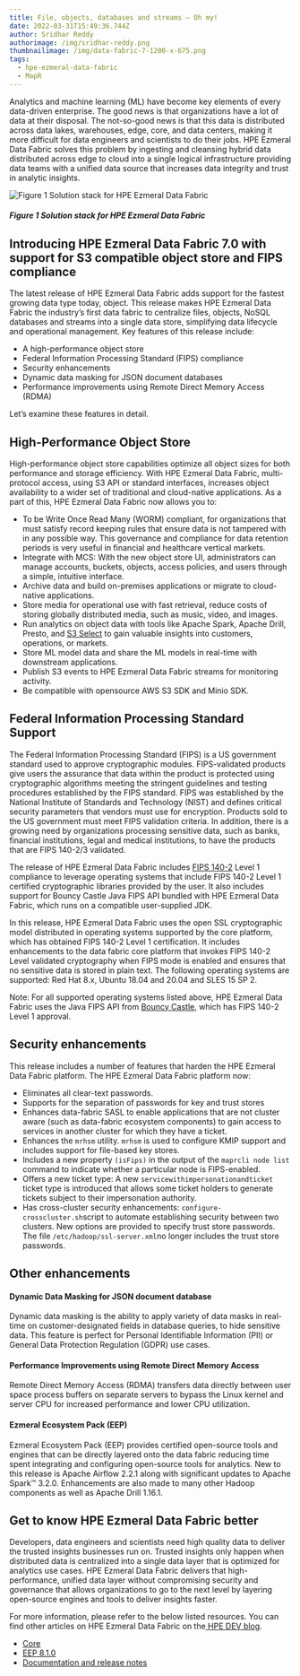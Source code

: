```yaml
---
title: File, objects, databases and streams – Oh my!
date: 2022-03-31T15:49:36.744Z
author: Sridhar Reddy
authorimage: /img/sridhar-reddy.png
thumbnailimage: /img/data-fabric-7-1200-x-675.png
tags:
  - hpe-ezmeral-data-fabric
  - MapR
---
```

Analytics and machine learning (ML) have become key elements of every data-driven enterprise. The good news is that organizations have a lot of data at their disposal. The not-so-good news is that this data is distributed across data lakes, warehouses, edge, core, and data centers, making it more difficult for data engineers and scientists to do their jobs.  HPE Ezmeral Data Fabric solves this problem by ingesting and cleansing hybrid data distributed across edge to cloud into a single logical infrastructure providing data teams with a unified data source that increases data integrity and trust in analytic insights. 

![](/img/architecture-edf-7.png "Figure 1 Solution stack for HPE Ezmeral Data Fabric")

##### *Figure 1 Solution stack for HPE Ezmeral Data Fabric*

## Introducing HPE Ezmeral Data Fabric 7.0 with support for S3 compatible object store and FIPS compliance

The latest release of HPE Ezmeral Data Fabric adds support for the fastest growing data type today, object. This release makes HPE Ezmeral Data Fabric the industry’s first data fabric to centralize files, objects, NoSQL databases and streams into a single data store, simplifying data lifecycle and operational management.  Key features of this release include:

* A high-performance object store 
* Federal Information Processing Standard (FIPS) compliance 
* Security enhancements 
* Dynamic data masking for JSON document databases
* Performance improvements using Remote Direct Memory Access (RDMA)

Let’s examine these features in detail.

## High-Performance Object Store

High-performance object store capabilities optimize all object sizes for both performance and storage efficiency. With HPE Ezmeral Data Fabric, multi-protocol access, using S3 API or standard interfaces, increases object availability to a wider set of traditional and cloud-native applications. As a part of this, HPE Ezmeral Data Fabric now allows you to: 

* To be Write Once Read Many (WORM) compliant, for organizations that must satisfy record keeping rules that ensure data is not tampered with in any possible way. This governance and compliance for data retention periods is very useful in financial and healthcare vertical markets.
* Integrate with MCS: With the new object store UI, administrators can manage accounts, buckets, objects, access policies, and users through a simple, intuitive interface.
* Archive data and build on-premises applications or migrate to cloud-native applications.
* Store media for operational use with fast retrieval, reduce costs of storing globally distributed media, such as music, video, and images.
* Run analytics on object data with tools like Apache Spark, Apache Drill, Presto, and [S3 Select](https://docs-datafabric.mip.storage.hpecorp.net/70/MapROverview/query-s3-select.html) to gain valuable insights into customers, operations, or markets.
* Store ML model data and share the ML models in real-time with downstream applications.
* Publish S3 events to HPE Ezmeral Data Fabric streams for monitoring activity.
* Be compatible with opensource AWS S3 SDK and Minio SDK.

## Federal Information Processing Standard Support

The Federal Information Processing Standard (FIPS) is a US government standard used to approve cryptographic modules. FIPS-validated products give users the assurance that data within the product is protected using cryptographic algorithms meeting the stringent guidelines and testing procedures established by the FIPS standard. FIPS was established by the National Institute of Standards and Technology (NIST) and defines critical security parameters that vendors must use for encryption. Products sold to the US government must meet FIPS validation criteria. In addition, there is a growing need by organizations processing sensitive data, such as banks, financial institutions, legal and medical institutions, to have the products that are FIPS 140-2/3 validated.

The release of HPE Ezmeral Data Fabric includes [FIPS 140-2](https://csrc.nist.gov/projects/cryptographic-module-validation-program/certificate/819) Level 1 compliance to leverage operating systems that include FIPS 140-2 Level 1 certified cryptographic libraries provided by the user. It also includes support for Bouncy Castle Java FIPS API bundled with HPE Ezmeral Data Fabric, which runs on a compatible user-supplied JDK. 

In this release, HPE Ezmeral Data Fabric uses the open SSL cryptographic model distributed in operating systems supported by the core platform, which has obtained FIPS 140-2 Level 1 certification. It includes enhancements to the data fabric core platform that invokes FIPS 140-2 Level validated cryptography when FIPS mode is enabled and ensures that no sensitive data is stored in plain text. The following operating systems are supported:  Red Hat 8.x, Ubuntu 18.04 and 20.04 and SLES 15 SP 2. 

Note: For all supported operating systems listed above, HPE Ezmeral Data Fabric uses the Java FIPS API from [Bouncy Castle](https://www.bouncycastle.org/), which has FIPS 140-2 Level 1 approval.

## Security enhancements

This release includes a number of features that harden the HPE Ezmeral Data Fabric platform. The HPE Ezmeral Data Fabric platform now: 

* Eliminates all clear-text passwords. 
* Supports for the separation of passwords for key and trust stores 
* Enhances data-fabric SASL to enable applications that are not cluster aware (such as data-fabric ecosystem components) to gain access to services in another cluster for which they have a ticket. 
* Enhances the `mrhsm` utility. `mrhsm` is used to configure KMIP support and includes support for file-based key stores.
* Includes a new property `(isFips)` in the output of the `maprcli node list` command to indicate whether a particular node is FIPS-enabled.
* Offers a new ticket type: A new `servicewithimpersonationandticket` ticket type is introduced that allows some ticket holders to generate tickets subject to their impersonation authority. 
* Has cross-cluster security enhancements: `configure-crosscluster.sh`script to automate establishing security between two clusters. New options are provided to specify trust store passwords. The file `/etc/hadoop/ssl-server.xml`no longer includes the trust store passwords.

## Other enhancements

#### Dynamic Data Masking for JSON document database

Dynamic data masking is the ability to apply variety of data masks in real-time on customer-designated fields in database queries, to hide sensitive data.  This feature is perfect for Personal Identifiable Information (PII) or General Data Protection Regulation (GDPR) use cases. 

#### Performance Improvements using Remote Direct Memory Access 

Remote Direct Memory Access (RDMA) transfers data directly between user space process buffers on separate servers to bypass the Linux kernel and server CPU for increased performance and lower CPU utilization.

#### Ezmeral Ecosystem Pack (EEP)

Ezmeral Ecosystem Pack (EEP) provides certified open-source tools and engines that can be directly layered onto the data fabric reducing time spent integrating and configuring open-source tools for analytics. New to this release is Apache Airflow 2.2.1 along with significant updates to Apache Spark™ 3.2.0. Enhancements are also made to many other Hadoop components as well as Apache Drill 1.16.1. 

## Get to know HPE Ezmeral Data Fabric better

Developers, data engineers and scientists need high quality data to deliver the trusted insights businesses run on. Trusted insights only happen when distributed data is centralized into a single data layer that is optimized for analytics use cases. HPE Ezmeral Data Fabric delivers that high-performance, unified data layer without compromising security and governance that allows organizations to go to the next level by layering open-source engines and tools to deliver insights faster. 

For more information, please refer to the below listed resources. You can find other articles on HPE Ezmeral Data Fabric on the[ HPE DEV blog](https://developer.hpe.com/blog).

* [Core](http://package.mapr.hpe.com/releases/v7.0.0) 
* [EEP 8.1.0](http://package.mapr.hpe.com/releases/MEP/MEP-8.1.0/)  
* [Documentation and release notes](https://docs.datafabric.hpe.com/70/home.html)